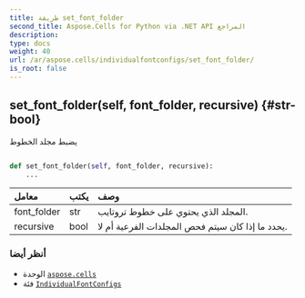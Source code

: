 ```yaml
---
title: طريقة set_font_folder
second_title: Aspose.Cells for Python via .NET API المراجع
description:
type: docs
weight: 40
url: /ar/aspose.cells/individualfontconfigs/set_font_folder/
is_root: false
---
```

##  set_font_folder(self, font_folder, recursive) {#str-bool}
يضبط مجلد الخطوط



```python

def set_font_folder(self, font_folder, recursive):
    ...
```


| معامل| يكتب| وصف|
| :- | :- | :- |
| font_folder | str | المجلد الذي يحتوي على خطوط تروتايب.|
| recursive | bool | يحدد ما إذا كان سيتم فحص المجلدات الفرعية أم لا.|



###  أنظر أيضا
* الوحدة [`aspose.cells`](../../)
* فئة [`IndividualFontConfigs`](/cells/python-net/ar/aspose.cells/individualfontconfigs)
